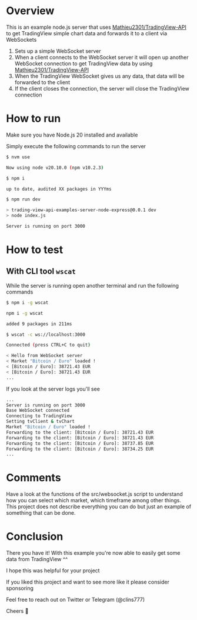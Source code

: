 # Overview

This is an example node.js server that uses [Mathieu2301/TradingView-API](https://github.com/Mathieu2301/TradingView-API) to get TradingView simple chart data and forwards it to a client via WebSockets

1. Sets up a simple WebSocket server
2. When a client connects to the WebSocket server it will open up another WebSocket connection to get TradingView data by using [Mathieu2301/TradingView-API](https://github.com/Mathieu2301/TradingView-API)
3. When the TradingView WebSocket gives us any data, that data will be forwarded to the client
4. If the client closes the connection, the server will close the TradingView connection

# How to run

Make sure you have Node.js 20 installed and available

Simply execute the following commands to run the server

```bash
$ nvm use

Now using node v20.10.0 (npm v10.2.3)

$ npm i

up to date, audited XX packages in YYYms

$ npm run dev

> trading-view-api-examples-server-node-express@0.0.1 dev
> node index.js

Server is running on port 3000
```

# How to test

## With CLI tool `wscat`

While the server is running open another terminal and run the following commands

```bash
$ npm i -g wscat

npm i -g wscat

added 9 packages in 211ms

$ wscat -c ws://localhost:3000

Connected (press CTRL+C to quit)

< Hello from WebSocket server
< Market "Bitcoin / Euro" loaded !
< [Bitcoin / Euro]: 38721.43 EUR
< [Bitcoin / Euro]: 38721.43 EUR
...
```

If you look at the server logs you'll see

```bash
...
Server is running on port 3000
Base WebSocket connected
Connecting to TradingView
Setting tvClient & tvChart
Market "Bitcoin / Euro" loaded !
Forwarding to the client: [Bitcoin / Euro]: 38721.43 EUR
Forwarding to the client: [Bitcoin / Euro]: 38721.43 EUR
Forwarding to the client: [Bitcoin / Euro]: 38737.85 EUR
Forwarding to the client: [Bitcoin / Euro]: 38734.25 EUR
...
```

# Comments

Have a look at the functions of the src/websocket.js script to understand how you can select which market, which timeframe among other things. This project does not describe everything you can do but just an example of something that can be done.

# Conclusion

There you have it! With this example you're now able to easily get some data from TradingView ^^

I hope this was helpful for your project

If you liked this project and want to see more like it please consider sponsoring

Feel free to reach out on Twitter or Telegram (@clins777)

Cheers 🍻
